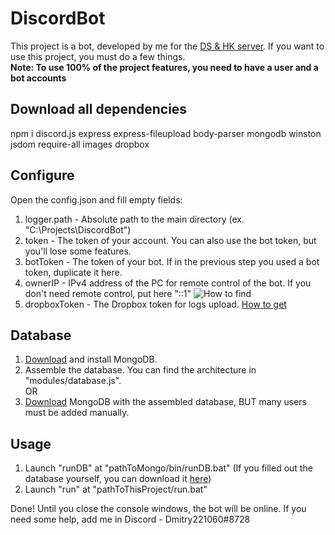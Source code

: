 # DiscordBot
This project is a bot, developed by me for the [DS & HK server](https://discordapp.com/invite/sneu4V). If you want to use this project, you must do a few things. 
<br />**Note: To use 100% of the project features, you need to have a user and a bot accounts**

## Download all dependencies
npm i discord.js express express-fileupload body-parser mongodb winston jsdom require-all images dropbox

## Configure
Open the config.json and fill empty fields:

1. logger.path - Absolute path to the main directory (ex. "C:\Projects\DiscordBot")
2. token - The token of your account. You can also use the bot token, but you'll lose some features.
3. botToken - The token of your bot. If in the previous step you used a bot token, duplicate it here.
4. ownerIP - IPv4 address of the PC for remote control of the bot. If you don't need remote control, put here "::1" ![How to find](https://www.groovypost.com/wp-content/uploads/2009/10/image_417.png)
5. dropboxToken - The Dropbox token for logs upload. [How to get](https://blogs.dropbox.com/developers/2014/05/generate-an-access-token-for-your-own-account/)

## Database
1. [Download](https://www.mongodb.com/download-center#community) and install MongoDB.
2. Assemble the database. You can find the architecture in "modules/database.js".<br />
OR<br />
1. [Download](https://www.dropbox.com/s/cr1c8d8cb79hgo1/MongoDB.rar?dl=0) MongoDB with the assembled database, BUT many users must be added manually.

## Usage
1. Launch "runDB" at "pathToMongo/bin/runDB.bat" (If you filled out the database yourself, you can download it [here](https://www.dropbox.com/s/w5gofcpcw024qn6/runDB.bat?dl=0))
2. Launch "run" at "pathToThisProject/run.bat"


Done! Until you close the console windows, the bot will be online. If you need some help, add me in Discord - Dmitry221060#8728
